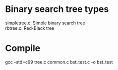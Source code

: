 # Binary search tree types
simpletree.c: Simple binary search tree  
rbtree.c: Red-Black tree  
# Compile
gcc -std=c99 <TREETYPE>tree.c common.c bst_test.c -o bst_test
